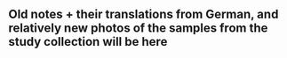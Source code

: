 ## Old notes + their translations from German, and relatively new photos of the samples from the study collection will be here

